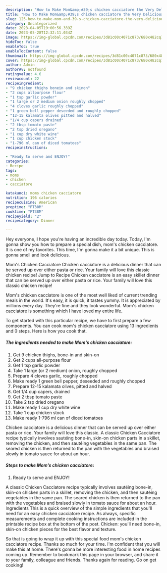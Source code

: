 ```yaml
---
description: "How to Make Mom&amp;#39;s chicken cacciatore the Very Delicious"
title: "How to Make Mom&amp;#39;s chicken cacciatore the Very Delicious"
slug: 125-how-to-make-mom-and-39-s-chicken-cacciatore-the-very-delicious
category: Uncategorized
date: 2023-04-05T19:00:56.339Z
date: 2023-05-28T12:32:11.034Z
image: https://img-global.cpcdn.com/recipes/3d81c00c4071c873/680x482cq70/moms-chicken-cacciatore-recipe-main-photo.jpg
hideToc: false
enableToc: true
enableTocContent: false
thumbnail: https://img-global.cpcdn.com/recipes/3d81c00c4071c873/680x482cq70/moms-chicken-cacciatore-recipe-main-photo.jpg
cover: https://img-global.cpcdn.com/recipes/3d81c00c4071c873/680x482cq70/moms-chicken-cacciatore-recipe-main-photo.jpg
author: Admin
authorAv: notfound
ratingvalue: 4.6
reviewcount: 22
recipeingredient:
- "9 chicken thighs bonein and skinon"
- "2 cups allpurpose flour"
- "1 tsp garlic powder"
- "1 large or 2 medium onion roughly chopped"
- "4 cloves garlic roughly chopped"
- "1 green bell pepper deseeded and roughly chopped"
- "12-15 kalamata olives pitted and halved"
- "1/4 cup capers drained"
- "2 tbsp tomato paste"
- "2 tsp dried oregano"
- "1 cup dry white wine"
- "1 cup chicken stock"
- "1-796 ml can of diced tomatoes"
recipeinstructions:

- "Ready to serve and ENJOY!"
categories:
- Recipe
tags:
- moms
- chicken
- cacciatore

katakunci: moms chicken cacciatore 
nutrition: 196 calories
recipecuisine: American
preptime: "PT30M"
cooktime: "PT38M"
recipeyield: "2"
recipecategory: Dinner

---
```



Hey everyone, I hope you're having an incredible day today. Today, I'm gonna show you how to prepare a special dish, mom&#39;s chicken cacciatore. It is one of my favorites. This time, I'm gonna make it a bit unique. This is gonna smell and look delicious.

Mom&#39;s Chicken Cacciatore Chicken cacciatore is a delicious dinner that can be served up over either pasta or rice. Your family will love this classic chicken recipe! Jump to Recipe Chicken cacciatore is an easy skillet dinner that can be served up over either pasta or rice. Your family will love this classic chicken recipe!

Mom&#39;s chicken cacciatore is one of the most well liked of current trending meals in the world. It's easy, it is quick, it tastes yummy. It is appreciated by millions every day. They're fine and they look wonderful. Mom&#39;s chicken cacciatore is something which I have loved my entire life.


To get started with this particular recipe, we have to first prepare a few components. You can cook mom&#39;s chicken cacciatore using 13 ingredients and 0 steps. Here is how you cook that.

<!--inarticleads1-->

##### The ingredients needed to make Mom&#39;s chicken cacciatore:

1. Get 9 chicken thighs, bone-in and skin-on
1. Get 2 cups all-purpose flour
1. Get 1 tsp garlic powder
1. Take 1 large (or 2 medium) onion, roughly chopped
1. Prepare 4 cloves garlic, roughly chopped
1. Make ready 1 green bell pepper, deseeded and roughly chopped
1. Prepare 12-15 kalamata olives, pitted and halved
1. Get 1/4 cup capers, drained
1. Get 2 tbsp tomato paste
1. Take 2 tsp dried oregano
1. Make ready 1 cup dry white wine
1. Take 1 cup chicken stock
1. Make ready 1-796 ml can of diced tomatoes


Chicken cacciatore is a delicious dinner that can be served up over either pasta or rice. Your family will love this classic. A classic Chicken Cacciatore recipe typically involves sautéing bone-in, skin-on chicken parts in a skillet, removing the chicken, and then sautéing vegetables in the same pan. The seared chicken is then returned to the pan with the vegetables and braised slowly in tomato sauce for about an hour. 

<!--inarticleads2-->

##### Steps to make Mom&#39;s chicken cacciatore:


1. Ready to serve and ENJOY!

A classic Chicken Cacciatore recipe typically involves sautéing bone-in, skin-on chicken parts in a skillet, removing the chicken, and then sautéing vegetables in the same pan. The seared chicken is then returned to the pan with the vegetables and braised slowly in tomato sauce for about an hour. Ingredients This is a quick overview of the simple ingredients that you&#39;ll need for an easy chicken cacciatore recipe. As always, specific measurements and complete cooking instructions are included in the printable recipe box at the bottom of the post. Chicken: you&#39;ll need bone-in, skin-on chicken pieces for the best flavor and texture. 

So that is going to wrap it up with this special food mom&#39;s chicken cacciatore recipe. Thanks so much for your time. I'm confident that you will make this at home. There's gonna be more interesting food in home recipes coming up. Remember to bookmark this page in your browser, and share it to your family, colleague and friends. Thanks again for reading. Go on get cooking!
